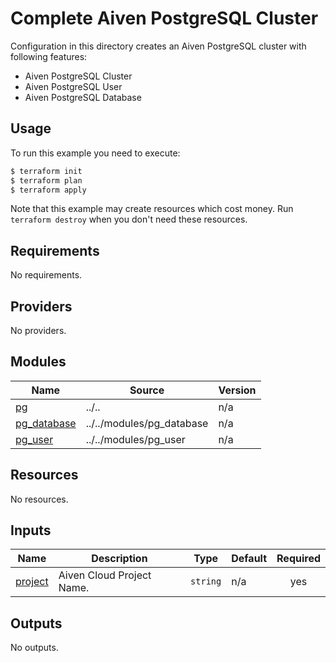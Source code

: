 # Complete Aiven PostgreSQL Cluster

Configuration in this directory creates an Aiven PostgreSQL cluster with following features:

- Aiven PostgreSQL Cluster
- Aiven PostgreSQL User
- Aiven PostgreSQL Database

## Usage

To run this example you need to execute:

```bash
$ terraform init
$ terraform plan
$ terraform apply
```

Note that this example may create resources which cost money. Run `terraform destroy` when you don't need these resources.
<!-- BEGIN_TF_DOCS -->
## Requirements

No requirements.

## Providers

No providers.

## Modules

| Name | Source | Version |
|------|--------|---------|
| <a name="module_pg"></a> [pg](#module\_pg) | ../.. | n/a |
| <a name="module_pg_database"></a> [pg\_database](#module\_pg\_database) | ../../modules/pg_database | n/a |
| <a name="module_pg_user"></a> [pg\_user](#module\_pg\_user) | ../../modules/pg_user | n/a |

## Resources

No resources.

## Inputs

| Name | Description | Type | Default | Required |
|------|-------------|------|---------|:--------:|
| <a name="input_project"></a> [project](#input\_project) | Aiven Cloud Project Name. | `string` | n/a | yes |

## Outputs

No outputs.
<!-- END_TF_DOCS -->